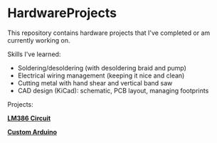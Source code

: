 # HardwareProjects

This repository contains hardware projects that I've completed or am currently working on.

Skills I've learned:
* Soldering/desoldering (with desoldering braid and pump)
* Electrical wiring management (keeping it nice and clean)
* Cutting metal with hand shear and vertical band saw
* CAD design (KiCad): schematic, PCB layout, managing footprints

Projects:

**[LM386 Circuit](https://github.com/alainlou/HardwareProjects/tree/master/LM386%20Amp%20Circuit)**

**[Custom Arduino](https://github.com/alainlou/HardwareProjects/tree/master/KiCad/Custom%20Arduino)**
